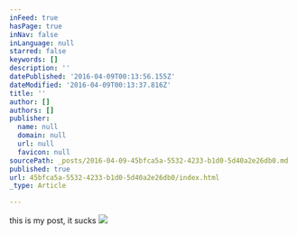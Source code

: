 ```yaml
---
inFeed: true
hasPage: true
inNav: false
inLanguage: null
starred: false
keywords: []
description: ''
datePublished: '2016-04-09T00:13:56.155Z'
dateModified: '2016-04-09T00:13:37.816Z'
title: ''
author: []
authors: []
publisher:
  name: null
  domain: null
  url: null
  favicon: null
sourcePath: _posts/2016-04-09-45bfca5a-5532-4233-b1d0-5d40a2e26db0.md
published: true
url: 45bfca5a-5532-4233-b1d0-5d40a2e26db0/index.html
_type: Article

---
```

this is my post, it sucks
![](https://the-grid-user-content.s3-us-west-2.amazonaws.com/8d77f43b-d607-4f87-82d9-2bcc71bd243e.jpg)